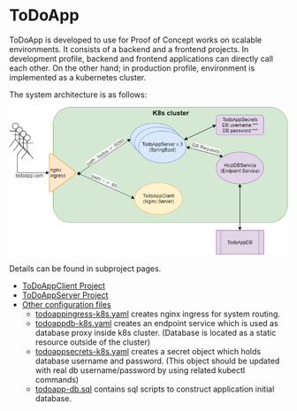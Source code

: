 # ToDoApp
ToDoApp is developed to use for Proof of Concept works on scalable environments. 
It consists of a backend and a frontend projects. 
In development profile, backend and frontend applications can directly call each other.
On the other hand; in production profile, environment is implemented as a kubernetes cluster.

The system architecture is as follows:

![General Architecture](./images/GeneralArchitecture.png)

Details can be found in subproject pages.

- [ToDoAppClient Project](./ToDoAppClient)
- [ToDoAppServer Project](./ToDoAppServer)
- [Other configuration files](./TodoAppConfig)
  - [todoappingress-k8s.yaml](./TodoAppConfig/todoappingress-k8s.yaml) creates nginx ingress for
  system routing. 
  - [todoappdb-k8s.yaml](./TodoAppConfig/todoappdb-k8s.yaml) creates an endpoint service which is used 
  as database proxy inside k8s cluster. (Database is located as a static resource outside of the cluster)
  - [todoappsecrets-k8s.yaml](./TodoAppConfig/todoappsecrets-k8s.yaml) creates a secret object which holds
  database username and password. (This object should be updated with real db username/password by using related
  kubectl commands)
  - [todoapp-db.sql](./TodoAppConfig/todoapp-db.sql) contains sql scripts to construct application initial database.